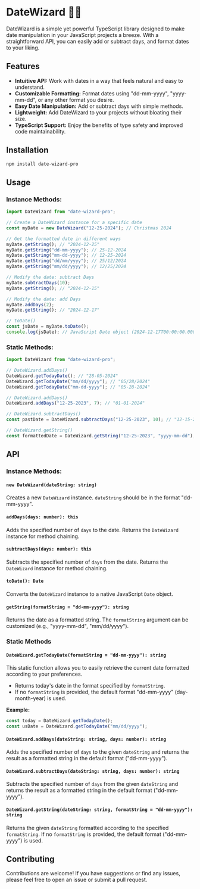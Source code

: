 # DateWizard 🧙‍♂️

DateWizard is a simple yet powerful TypeScript library designed to make date manipulation in your JavaScript projects a breeze. With a straightforward API, you can easily add or subtract days, and format dates to your liking.

## Features

- **Intuitive API:** Work with dates in a way that feels natural and easy to understand.
- **Customizable Formatting:** Format dates using "dd-mm-yyyy", "yyyy-mm-dd", or any other format you desire.
- **Easy Date Manipulation:** Add or subtract days with simple methods.
- **Lightweight:** Add DateWizard to your projects without bloating their size.
- **TypeScript Support:** Enjoy the benefits of type safety and improved code maintainability.

## Installation

```bash
npm install date-wizard-pro
```

## Usage

### Instance Methods:

```javascript
import DateWizard from "date-wizard-pro";

// Create a DateWizard instance for a specific date
const myDate = new DateWizard("12-25-2024"); // Christmas 2024

// Get the formatted date in different ways
myDate.getString(); // "2024-12-25"
myDate.getString("dd-mm-yyyy"); // 25-12-2024
myDate.getString("mm-dd-yyyy"); // 12-25-2024
myDate.getString("dd/mm/yyyy"); // 25/12/2024
myDate.getString("mm/dd/yyyy"); // 12/25/2024

// Modify the date: subtract Days
myDate.subtractDays(10);
myDate.getString(); // "2024-12-15"

// Modify the date: add Days
myDate.addDays(2);
myDate.getString(); // "2024-12-17"

// toDate()
const jsDate = myDate.toDate();
console.log(jsDate); // JavaScript Date object (2024-12-17T00:00:00.000Z)
```

### Static Methods:

```javascript
import DateWizard from "date-wizard-pro";

// DateWizard.addDays()
DateWizard.getTodayDate(); // "28-05-2024"
DateWizard.getTodayDate("mm/dd/yyyy"); // "05/28/2024"
DateWizard.getTodayDate("mm-dd-yyyy"); // "05-28-2024"

// DateWizard.addDays()
DateWizard.addDays("12-25-2023", 7); // "01-01-2024"

// DateWizard.subtractDays()
const pastDate = DateWizard.subtractDays("12-25-2023", 10); // "12-15-2023"

// DateWizard.getString()
const formattedDate = DateWizard.getString("12-25-2023", "yyyy-mm-dd"); //"2023-12-25"
```

## API

### Instance Methods:

#### `new DateWizard(dateString: string)`

Creates a new `DateWizard` instance. `dateString` should be in the format "dd-mm-yyyy".

#### `addDays(days: number): this`

Adds the specified number of `days` to the date. Returns the `DateWizard` instance for method chaining.

#### `subtractDays(days: number): this`

Subtracts the specified number of `days` from the date. Returns the `DateWizard` instance for method chaining.

#### `toDate(): Date`

Converts the `DateWizard` instance to a native JavaScript `Date` object.

#### `getString(formatString = "dd-mm-yyyy"): string`

Returns the date as a formatted string. The `formatString` argument can be customized (e.g., "yyyy-mm-dd", "mm/dd/yyyy").

### Static Methods

#### `DateWizard.getTodayDate(formatString = "dd-mm-yyyy"): string`

This static function allows you to easily retrieve the current date formatted according to your preferences.

- Returns today's date in the format specified by `formatString`.
- If no `formatString` is provided, the default format "dd-mm-yyyy" (day-month-year) is used.

**Example:**

```javascript
const today = DateWizard.getTodayDate();
const usDate = DateWizard.getTodayDate("mm/dd/yyyy");
```

#### `DateWizard.addDays(dateString: string, days: number): string`

Adds the specified number of `days` to the given `dateString` and returns the result as a formatted string in the default format ("dd-mm-yyyy").

#### `DateWizard.subtractDays(dateString: string, days: number): string`

Subtracts the specified number of `days` from the given `dateString` and returns the result as a formatted string in the default format ("dd-mm-yyyy").

#### `DateWizard.getString(dateString: string, formatString = "dd-mm-yyyy"): string`

Returns the given `dateString` formatted according to the specified `formatString`. If no `formatString` is provided, the default format ("dd-mm-yyyy") is used.

## Contributing

Contributions are welcome! If you have suggestions or find any issues, please feel free to open an issue or submit a pull request.
